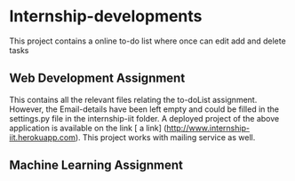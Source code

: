 # Internship-developments
This project contains a online to-do list where once can edit add and delete tasks

## Web Development Assignment

This contains all the relevant files relating the to-doList assignment. However, the Email-details have been left empty and could be filled in the settings.py file in the internship-iit folder. A deployed project of the above application is available on the link [ a link] (http://www.internship-iit.herokuapp.com). This project works with mailing service as well. 

## Machine Learning Assignment
